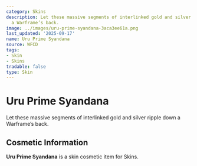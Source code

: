```yaml
---
category: Skins
description: Let these massive segments of interlinked gold and silver ripple down
  a Warframe’s back.
image: ../images/uru-prime-syandana-3aca3ee61a.png
last_updated: '2025-09-17'
name: Uru Prime Syandana
source: WFCD
tags:
- Skin
- Skins
tradable: false
type: Skin
---
```


# Uru Prime Syandana

Let these massive segments of interlinked gold and silver ripple down a Warframe’s back.

## Cosmetic Information

**Uru Prime Syandana** is a skin cosmetic item for Skins.

